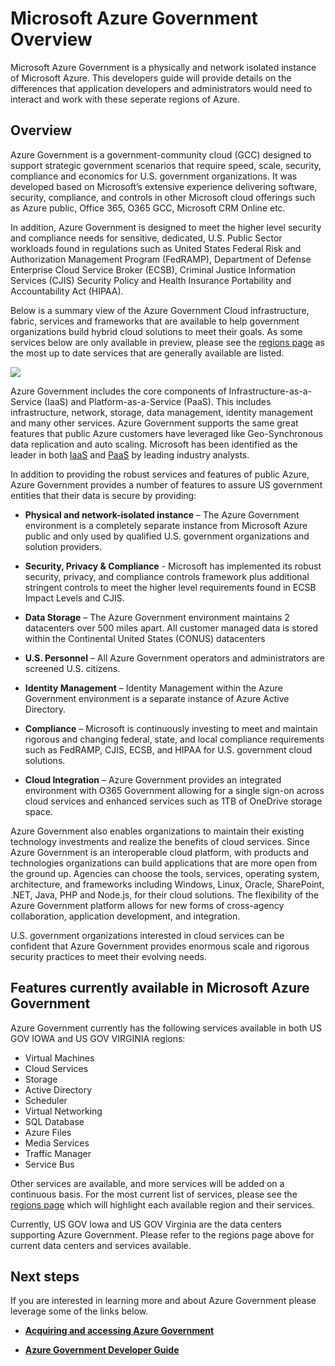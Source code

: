 <properties 
   pageTitle="Azure Government Overview" 
   description="This article provides an overview of the Azure Government Cloud capabilities and the trustworthy design and security used to support compliance applicable to federal, state, and local government organizations and their partners. " 
   services="Azure-Government" 
   documentationCenter="" 
   authors="joharve2" 
   manager="chrisnie" 
   editor=""/>

<tags
   ms.service="multiple"
   ms.devlang="na"
   ms.topic="article"
   ms.tgt_pltfrm="na"
   ms.workload="azure-government" 
   ms.date="03/13/2015"
   ms.author="john.harvey@microsoft.com"/>

#  Microsoft Azure Government Overview 

<p> Microsoft Azure Government is a physically and network isolated instance of Microsoft Azure.  This developers guide will provide details on the differences that application developers and administrators would need to interact and work with these seperate regions of Azure.


## <a name="Overview"></a>Overview

Azure Government is a government-community cloud (GCC) designed to support strategic government scenarios that require speed, scale, security, compliance and economics for U.S. government organizations.   It was developed based on Microsoft’s extensive experience delivering software, security, compliance, and controls in other Microsoft cloud offerings such as Azure public, Office 365, O365 GCC, Microsoft CRM Online etc. 

In addition, Azure Government is designed to meet the higher level security and compliance needs for sensitive, dedicated, U.S. Public Sector workloads found in regulations such as United States Federal Risk and Authorization Management Program (FedRAMP), Department of Defense Enterprise Cloud Service Broker (ECSB), Criminal Justice Information Services (CJIS) Security Policy and Health Insurance Portability and Accountability Act (HIPAA).     

Below is a summary view of the Azure Government Cloud infrastructure, fabric, services and frameworks that are available to help government organizations build hybrid cloud solutions to meet their goals.  As some services below are only available in preview, please see the [regions page](http://azure.microsoft.com/regions/#services) as the most up to date services that are generally available are listed.

![][2]

Azure Government includes the core components of Infrastructure-as-a-Service (IaaS) and Platform-as-a-Service (PaaS).  This includes infrastructure, network, storage, data management, identity management and many other services.  Azure Government supports the same great features that public Azure customers have leveraged like Geo-Synchronous data replication and auto scaling. Microsoft has been identified as the leader in both <a href="https://www.gartner.com/doc/2575715/magic-quadrant-cloud-infrastructure-service" target="_new">IaaS</a> and <a href="https://www.gartner.com/doc/2645317/magic-quadrant-enterprise-application-platform" target="_new">PaaS<a/> by leading industry analysts.

In addition to providing the robust services and features of public Azure, Azure Government provides a number of features to assure US government entities that their data is secure by providing:

- **Physical and network-isolated instance** – The Azure Government environment is a completely separate instance from Microsoft Azure public and only used by qualified U.S. government organizations and solution providers.

- **Security, Privacy & Compliance** - Microsoft has implemented its robust security, privacy, and compliance controls framework plus additional stringent controls to meet the higher level requirements found in ECSB Impact Levels and CJIS. 

- **Data Storage** – The Azure Government environment maintains 2 datacenters over 500 miles apart. All customer managed data is stored within the Continental United States (CONUS) datacenters

- **U.S. Personnel** – All Azure Government operators and administrators are screened U.S. citizens.

- **Identity Management** – Identity Management within the Azure Government environment is a separate instance of Azure Active Directory.

- **Compliance** – Microsoft is continuously investing to meet and maintain rigorous and changing federal, state, and local compliance requirements such as FedRAMP, CJIS, ECSB, and HIPAA for U.S. government cloud solutions. 

- **Cloud Integration** – Azure Government provides an integrated environment with O365 Government allowing for a single sign-on across cloud services and enhanced services such as 1TB of OneDrive storage space.

Azure Government also enables organizations to maintain their existing technology investments and realize the benefits of cloud services.  Since Azure Government is an interoperable cloud platform, with products and technologies organizations can build applications that are more open from the ground up.  Agencies can choose the tools, services, operating system, architecture, and frameworks including Windows, Linux, Oracle, SharePoint, .NET, Java, PHP and Node.js, for their cloud solutions. The flexibility of the Azure Government platform allows for new forms of cross-agency collaboration, application development, and integration.  

U.S. government organizations interested in cloud services can be confident that Azure Government provides enormous scale and rigorous security practices to meet their evolving needs. 







## <a name="Features"></a> Features currently available in Microsoft Azure Government
Azure Government currently has the following services available in both US GOV IOWA and US GOV VIRGINIA regions:

- Virtual Machines
- Cloud Services
- Storage
- Active Directory
- Scheduler
- Virtual Networking
- SQL Database
- Azure Files
- Media Services
- Traffic Manager
- Service Bus

Other services are available, and more services will be added on a continuous basis.  For the most current list of services, please see the [regions page](http://azure.microsoft.com/regions/#services) which will highlight each available region and their services.  

Currently, US GOV Iowa and US GOV Virginia are the data centers supporting Azure Government.  Please refer to the regions page above for current data centers and services available.

<!--Every topic should have next steps and links to the next logical set of content to keep the customer engaged -->

## <a name="next"></a>Next steps

If you are interested in learning more and about Azure Government please leverage some of the links below.

- **<A href="http://azure.com/gov">Acquiring and accessing Azure Government</a>**

- **<A href="/azure-government-developer-guide">Azure Government Developer Guide</a>**

<!--- **<A href="/azure-government-service-description">Azure Government Service Descriptions</a>**-->




<!-- Images. -->

[1]: ./media/azure-government-developer-guide/publisherguide.png
[2]: ./media/azure-government-overview/azure-gov-overview.jpg

<!--Link references-->
[Link 1 to another azure.microsoft.com documentation topic]: virtual-machines/virtual-machines-windows-tutorial.md
[Link 2 to another azure.microsoft.com documentation topic]: app-service-web/web-sites-custom-domain-name.md
[Link 3 to another azure.microsoft.com documentation topic]: storage-whatis-account.md
